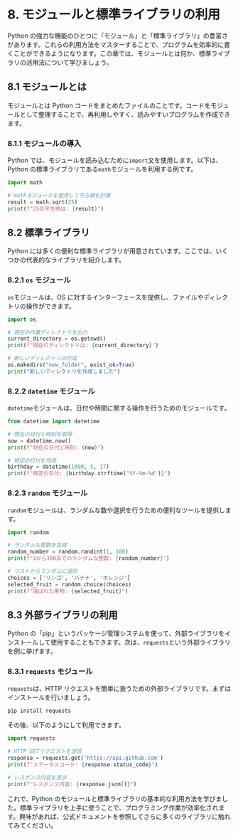 # 8. モジュールと標準ライブラリの利用

Python の強力な機能のひとつに「モジュール」と「標準ライブラリ」の豊富さがあります。これらの利用方法をマスターすることで、プログラムを効率的に書くことができるようになります。この章では、モジュールとは何か、標準ライブラリの活用法について学びましょう。

## 8.1 モジュールとは

モジュールとは Python コードをまとめたファイルのことです。コードをモジュールとして整理することで、再利用しやすく、読みやすいプログラムを作成できます。

### 8.1.1 モジュールの導入

Python では、モジュールを読み込むために`import`文を使用します。以下は、Python の標準ライブラリである`math`モジュールを利用する例です。

```python
import math

# mathモジュールを使用して平方根を計算
result = math.sqrt(25)
print(f"25の平方根は: {result}")
```

## 8.2 標準ライブラリ

Python には多くの便利な標準ライブラリが用意されています。ここでは、いくつかの代表的なライブラリを紹介します。

### 8.2.1 `os` モジュール

`os`モジュールは、OS に対するインターフェースを提供し、ファイルやディレクトリの操作ができます。

```python
import os

# 現在の作業ディレクトリを出力
current_directory = os.getcwd()
print(f"現在のディレクトリは: {current_directory}")

# 新しいディレクトリの作成
os.makedirs("new_folder", exist_ok=True)
print("新しいディレクトリを作成しました")
```

### 8.2.2 `datetime` モジュール

`datetime`モジュールは、日付や時間に関する操作を行うためのモジュールです。

```python
from datetime import datetime

# 現在の日付と時刻を取得
now = datetime.now()
print(f"現在の日付と時刻: {now}")

# 特定の日付を作成
birthday = datetime(1990, 5, 17)
print(f"特定の日付: {birthday.strftime('%Y-%m-%d')}")
```

### 8.2.3 `random` モジュール

`random`モジュールは、ランダムな数や選択を行うための便利なツールを提供します。

```python
import random

# ランダムな整数を生成
random_number = random.randint(1, 100)
print(f"1から100までのランダムな整数: {random_number}")

# リストからランダムに選択
choices = ['リンゴ', 'バナナ', 'オレンジ']
selected_fruit = random.choice(choices)
print(f"選ばれた果物: {selected_fruit}")
```

## 8.3 外部ライブラリの利用

Python の「pip」というパッケージ管理システムを使って、外部ライブラリをインストールして使用することもできます。次は、`requests`という外部ライブラリを例に挙げます。

### 8.3.1 `requests` モジュール

`requests`は、HTTP リクエストを簡単に扱うための外部ライブラリです。まずはインストールを行いましょう。

```bash
pip install requests
```

その後、以下のようにして利用できます。

```python
import requests

# HTTP GETリクエストを送信
response = requests.get('https://api.github.com')
print(f"ステータスコード: {response.status_code}")

# レスポンス内容を表示
print(f"レスポンス内容: {response.json()}")
```

これで、Python のモジュールと標準ライブラリの基本的な利用方法を学びました。標準ライブラリを上手に使うことで、プログラミング作業が効率化されます。興味があれば、公式ドキュメントを参照してさらに多くのライブラリに触れてみてください。
